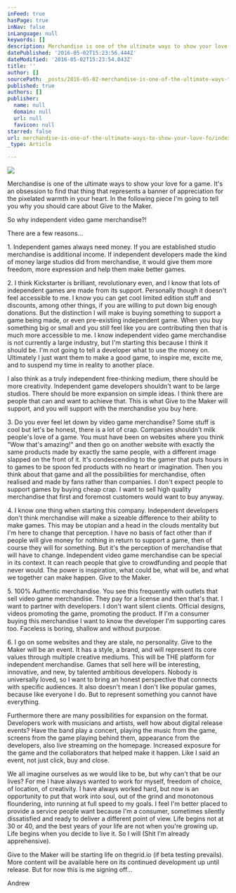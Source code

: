 ```yaml
---
inFeed: true
hasPage: true
inNav: false
inLanguage: null
keywords: []
description: Merchandise is one of the ultimate ways to show your love for a game. It’s an obsession to find that thing that represents a banner of appreciation for the pixelated warmth in your heart. In the following piece I’m going to tell you why you should care about Give to the Maker.
datePublished: '2016-05-02T15:23:56.444Z'
dateModified: '2016-05-02T15:23:54.043Z'
title: ''
author: []
sourcePath: _posts/2016-05-02-merchandise-is-one-of-the-ultimate-ways-to-show-your-love-fo.md
published: true
authors: []
publisher:
  name: null
  domain: null
  url: null
  favicon: null
starred: false
url: merchandise-is-one-of-the-ultimate-ways-to-show-your-love-fo/index.html
_type: Article

---
```

![](https://s3-us-west-2.amazonaws.com/the-grid-img/p/f7edbf50c8b61c1ad3fd92ee37ad3887595cc5a2.png)

Merchandise is one of the ultimate ways to show your love for a game. It's an obsession to find that thing that represents a banner of appreciation for the pixelated warmth in your heart. In the following piece I'm going to tell you why you should care about Give to the Maker.

So why independent video game merchandise?!

There are a few reasons...

1\. Independent games always need money. If you are established studio merchandise is additional income. If independent developers made the kind of money large studios did from merchandise, it would give them more freedom, more expression and help them make better games.

2\. I think Kickstarter is brilliant, revolutionary even, and I know that lots of independent games are made from its support. Personally though it doesn't feel accessible to me. I know you can get cool limited edition stuff and discounts, among other things, if you are willing to put down big enough donations. But the distinction I will make is buying something to support a game being made, or even pre-existing independent game. When you buy something big or small and you still feel like you are contributing then that is much more accessible to me. I know independent video game merchandise is not currently a large industry, but I'm starting this because I think it should be. I'm not going to tell a developer what to use the money on. Ultimately I just want them to make a good game, to inspire me, excite me, and to suspend my time in reality to another place.

I also think as a truly independent free-thinking medium, there should be more creativity. Independent game developers shouldn't want to be large studios. There should be more expansion on simple ideas. I think there are people that can and want to achieve that. This is what Give to the Maker will support, and you will support with the merchandise you buy here.

3\. Do you ever feel let down by video game merchandise? Some stuff is cool but let's be honest, there is a lot of crap. Companies shouldn't milk people's love of a game. You must have been on websites where you think "Wow that's amazing!" and then go on another website with exactly the same products made by exactly the same people, with a different image slapped on the front of it. It's condescending to the gamer that puts hours in to games to be spoon fed products with no heart or imagination. Then you think about that game and all the possibilities for merchandise, often realised and made by fans rather than companies. I don't expect people to support games by buying cheap crap. I want to sell high quality merchandise that first and foremost customers would want to buy anyway.

4\. I know one thing when starting this company. Independent developers don't think merchandise will make a sizeable difference to their ability to make games. This may be utopian and a head in the clouds mentality but I'm here to change that perception. I have no basis of fact other than if people will give money for nothing in return to support a game, then of course they will for something. But it's the perception of merchandise that will have to change. Independent video game merchandise can be special in its context. It can reach people that give to crowdfunding and people that never would. The power is inspiration, what could be, what will be, and what we together can make happen. Give to the Maker.

5\. 100% Authentic merchandise. You see this frequently with outlets that sell video game merchandise. They pay for a license and then that's that. I want to partner with developers. I don't want silent clients. Official designs, videos promoting the game, promoting the product. If I'm a consumer buying this merchandise I want to know the developer I'm supporting cares too. Faceless is boring, shallow and without purpose.

6\. I go on some websites and they are stale, no personality. Give to the Maker will be an event. It has a style, a brand, and will represent its core values through multiple creative mediums. This will be THE platform for independent merchandise. Games that sell here will be interesting, innovative, and new, by talented ambitious developers. Nobody is universally loved, so I want to bring an honest perspective that connects with specific audiences. It also doesn't mean I don't like popular games, because like everyone I do. But to represent something you cannot have everything.

Furthermore there are many possibilities for expansion on the format. Developers work with musicians and artists, well how about digital release events? Have the band play a concert, playing the music from the game, screens from the game playing behind them, appearance from the developers, also live streaming on the homepage. Increased exposure for the game and the collaborators that helped make it happen. Like I said an event, not just click, buy and close.

We all imagine ourselves as we would like to be, but why can't that be our lives? For me I have always wanted to work for myself, freedom of choice, of location, of creativity. I have always worked hard, but now is an opportunity to put that work into soul, out of the grind and monotonous floundering, into running at full speed to my goals. I feel I'm better placed to provide a service people want because I'm a consumer, sometimes silently dissatisfied and ready to deliver a different point of view. Life begins not at 30 or 40, and the best years of your life are not when you're growing up. Life begins when you decide to live it. So I will (Shit I'm already apprehensive).

Give to the Maker will be starting life on thegrid.io (if beta testing prevails). More content will be available here on its continued development up until release. But for now this is me signing off...

Andrew
